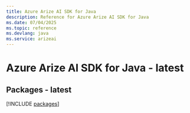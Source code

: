 ```yaml
---
title: Azure Arize AI SDK for Java
description: Reference for Azure Arize AI SDK for Java
ms.date: 07/04/2025
ms.topic: reference
ms.devlang: java
ms.service: arizeai
---
```

# Azure Arize AI SDK for Java - latest
## Packages - latest
[!INCLUDE [packages](arize-ai-index.md)]